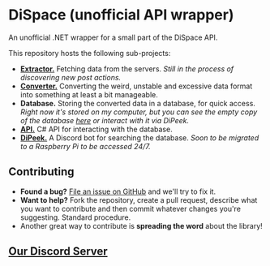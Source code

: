 
# DiSpace (unofficial API wrapper)

An unofficial .NET wrapper for a small part of the DiSpace API.

This repository hosts the following sub-projects:

- **[Extractor.](https://github.com/Abbysssal/DiSpace/tree/main/DiSpaceExtractor/WebEx.js)** Fetching data from the servers. *Still in the process of discovering new post actions.*
- **[Converter.](https://github.com/Abbysssal/DiSpace/tree/main/DiSpaceExtractor)** Converting the weird, unstable and excessive data format into something at least a bit manageable.
- **Database.** Storing the converted data in a database, for quick access. *Right now it's stored on my computer, but you can see the empty copy of the database [here](https://github.com/Abbysssal/DiSpace/tree/main/dispace-backup.sqlite) or interact with it via DiPeek.*
- **[API.](https://github.com/Abbysssal/DiSpace/tree/main/DiSpaceCore)** C# API for interacting with the database.
- **[DiPeek.](https://discord.gg/tphsh9vsty)** A Discord bot for searching the database. *Soon to be migrated to a Raspberry Pi to be accessed 24/7.*

## Contributing

- **Found a bug?** [File an issue on GitHub](https://github.com/Abbysssal/DiSpace/issues) and we'll try to fix it.
- **Want to help?** Fork the repository, create a pull request, describe what you want to contribute and then commit whatever changes you're suggesting. Standard procedure.
- Another great way to contribute is **spreading the word** about the library!

## [Our Discord Server](https://discord.gg/tphsh9vsty)
